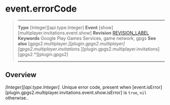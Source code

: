 # event.errorCode

> --------------------- ------------------------------------------------------------------------------------------
> __Type__              [Integer][api.type.Integer]
> __Event__             [show][multiplayer.invitations.event.show]
> __Revision__          [REVISION_LABEL](REVISION_URL)
> __Keywords__          Google Play Games Services, game network, gpgs
> __See also__          [gpgs2.multiplayer.*][plugin.gpgs2.multiplayer]
>                       [gpgs2.multiplayer.invitations.*][plugin.gpgs2.multiplayer.invitations]
>                       [gpgs2.*][plugin.gpgs2]
> --------------------- ------------------------------------------------------------------------------------------

## Overview

_[Integer][api.type.Integer]._ Unique error code, present when [event.isError][plugin.gpgs2.multiplayer.invitations.event.show.isError] is `true`, `nil` otherwise..